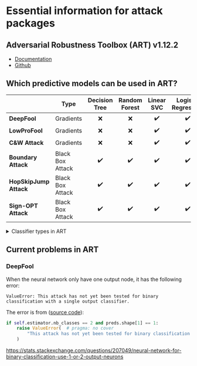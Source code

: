 # Essential information for attack packages

## Adversarial Robustness Toolbox (ART) v1.12.2

- [Documentation](https://adversarial-robustness-toolbox.readthedocs.io/)
- [Github](https://github.com/Trusted-AI/adversarial-robustness-toolbox/tree/1.12.2)


## Which predictive models can be used in ART?

|                     	| **Type**          	|  **Decision Tree** 	|  **Random Forest** 	|   **Linear SVC**   	| **Logistic Regression** 	| **Neural Networks** 	|
|---------------------	|-------------------	|:------------------:	|:------------------:	|:------------------:	|:-----------------------:	|:-------------------:	|
| **DeepFool**        	| Gradients         	|         :x:        	|         :x:        	| :heavy_check_mark: 	|    :heavy_check_mark:   	|  :heavy_check_mark: 	|
| **LowProFool**      	| Gradients         	|         :x:        	|         :x:        	| :heavy_check_mark: 	|    :heavy_check_mark:   	|  :heavy_check_mark: 	|
| **C&W Attack**      	| Gradients         	|         :x:        	|         :x:        	| :heavy_check_mark: 	|    :heavy_check_mark:   	|  :heavy_check_mark: 	|
| **Boundary Attack** 	| Black Box Attack   	| :heavy_check_mark: 	| :heavy_check_mark: 	| :heavy_check_mark: 	|    :heavy_check_mark:   	|  :heavy_check_mark: 	|
| **HopSkipJump Attack**| Black Box Attack   	| :heavy_check_mark:    | :heavy_check_mark: 	| :heavy_check_mark: 	|    :heavy_check_mark:   	|  :heavy_check_mark: 	|
| **Sign-OPT Attack**   | Black Box Attack   	| :heavy_check_mark:    | :heavy_check_mark: 	| :heavy_check_mark: 	|    :heavy_check_mark:   	|  :heavy_check_mark: 	|

<details><summary>Classifier types in ART</summary>
<p>

```python
CLASSIFIER_CLASS_LOSS_GRADIENTS_TYPE = Union[  # pylint: disable=C0103
    ClassifierClassLossGradients,
    EnsembleClassifier,
    GPyGaussianProcessClassifier,
    KerasClassifier,
    MXClassifier,
    PyTorchClassifier,
    ScikitlearnLogisticRegression,
    ScikitlearnSVC,
    TensorFlowClassifier,
    TensorFlowV2Classifier,
]

CLASSIFIER_NEURALNETWORK_TYPE = Union[  # pylint: disable=C0103
    ClassifierNeuralNetwork,
    DetectorClassifier,
    EnsembleClassifier,
    KerasClassifier,
    MXClassifier,
    PyTorchClassifier,
    TensorFlowClassifier,
    TensorFlowV2Classifier,
]

CLASSIFIER_DECISION_TREE_TYPE = Union[  # pylint: disable=C0103
    ClassifierDecisionTree,
    LightGBMClassifier,
    ScikitlearnDecisionTreeClassifier,
    ScikitlearnExtraTreesClassifier,
    ScikitlearnGradientBoostingClassifier,
    ScikitlearnRandomForestClassifier,
    XGBoostClassifier,
]

CLASSIFIER_TYPE = Union[  # pylint: disable=C0103
    Classifier,
    BlackBoxClassifier,
    CatBoostARTClassifier,
    DetectorClassifier,
    EnsembleClassifier,
    GPyGaussianProcessClassifier,
    KerasClassifier,
    JaxClassifier,
    LightGBMClassifier,
    MXClassifier,
    PyTorchClassifier,
    ScikitlearnClassifier,
    ScikitlearnDecisionTreeClassifier,
    ScikitlearnExtraTreeClassifier,
    ScikitlearnAdaBoostClassifier,
    ScikitlearnBaggingClassifier,
    ScikitlearnExtraTreesClassifier,
    ScikitlearnGradientBoostingClassifier,
    ScikitlearnRandomForestClassifier,
    ScikitlearnLogisticRegression,
    ScikitlearnSVC,
    TensorFlowClassifier,
    TensorFlowV2Classifier,
    XGBoostClassifier,
    CLASSIFIER_NEURALNETWORK_TYPE,
]
```

</p>
</details>

## Current problems in ART

### DeepFool

When the neural network only have one output node, it has the following error:

```
ValueError: This attack has not yet been tested for binary classification with a single output classifier.
```

The error is from ([source code](https://github.com/Trusted-AI/adversarial-robustness-toolbox/blob/main/art/attacks/evasion/deepfool.py#L104-L107)):

```python
if self.estimator.nb_classes == 2 and preds.shape[1] == 1:
    raise ValueError(  # pragma: no cover
        "This attack has not yet been tested for binary classification with a single output classifier."
    )
```

https://stats.stackexchange.com/questions/207049/neural-network-for-binary-classification-use-1-or-2-output-neurons